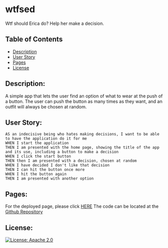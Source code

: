 # wtfsed
Wtf should Erica do?  Help her make a decision.

## Table of Contents 
- [Description](#description)
- [User Story](#user_story)
- [Pages](#pages)
- [License](#license)

## Description:
A simple app that lets the user find an option of what to wear at the push of a button.  The user can push the button as many times as they want, and an outfit will always be chosen at random.

## User Story:

```
AS an indecisive being who hates making decisions, I want to be able to have the application do it for me
WHEN I start the application 
THEN I am presented with the home page, showing the title of the app and its use, including a button to make a decision 
WHEN I click the start button
THEN then I am presented with a decision, chosen at random
WHEN I have decided I don't like that decision
THEN I can hit the button once more 
WHEN I hit the button again
THEN I am presented with another option
```

## Pages:

For the deployed page, please click [HERE](https://ericabreig.github.io/wtfsed/)
The code can be located at the [Github Repository](https://github.com/EricaBreig/wtfsed)



## License:
[![License: Apache 2.0](https://img.shields.io/badge/License-Apache%202.0-blue.svg)](https://opensource.org/licenses/apache-2-0/)
